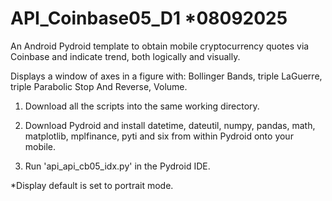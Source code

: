 # API_Coinbase05_D1   *08092025
An Android Pydroid template to obtain mobile cryptocurrency quotes via Coinbase and indicate trend, both logically and visually.

Displays a window of axes in a figure with:
Bollinger Bands, triple LaGuerre,
triple Parabolic Stop And Reverse, Volume.

1) Download all the scripts into the same working directory.

2) Download Pydroid and install datetime, dateutil, numpy, pandas, math, matplotlib, mplfinance, pyti and six from within Pydroid onto your mobile.

3) Run 'api_api_cb05_idx.py' in the Pydroid IDE.

*Display default is set to portrait mode.

